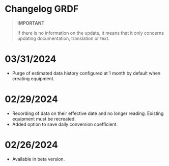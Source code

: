 # Changelog GRDF

>**IMPORTANT**
>
>If there is no information on the update, it means that it only concerns updating documentation, translation or text.

# 03/31/2024

- Purge of estimated data history configured at 1 month by default when creating equipment.

# 02/29/2024

- Recording of data on their effective date and no longer reading. Existing equipment must be recreated.
- Added option to save daily conversion coefficient.

# 02/26/2024

- Available in beta version.
